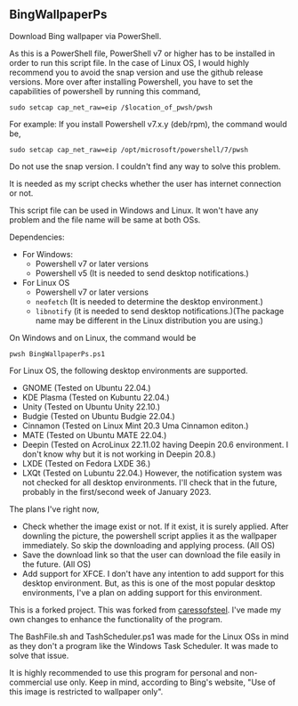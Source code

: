 ## BingWallpaperPs
Download Bing wallpaper via PowerShell.

As this is a PowerShell file, PowerShell v7 or higher has to be installed in order to run this script file.
In the case of Linux OS, I would highly recommend you to avoid the snap version and use the github release versions. More over after installing Powershell, you have to set the capabilities of powershell by running this command,

`sudo setcap cap_net_raw=eip /$location_of_pwsh/pwsh`

For example: If you install Powershell v7.x.y (deb/rpm), the command would be,

`sudo setcap cap_net_raw=eip /opt/microsoft/powershell/7/pwsh`

Do not use the snap version. I couldn't find any way to solve this problem.

It is needed as my script checks whether the user has internet connection or not. 

This script file can be used in Windows and Linux. It won't have any problem and the file name will be same at both OSs.

Dependencies:
- For Windows:
	- Powershell v7 or later versions
	- Powershell v5 (It is needed to send desktop notifications.)
- For Linux OS
	- Powershell v7 or later versions
	- `neofetch` (It is needed to determine the desktop environment.)
	- `libnotify` (it is needed to send desktop notifications.)(The package name may be different in the Linux distribution you are using.)

On Windows and on Linux, the command would be 

`pwsh BingWallpaperPs.ps1`

For Linux OS, the following desktop environments are supported.
- GNOME (Tested on Ubuntu 22.04.)
- KDE Plasma (Tested on Kubuntu 22.04.)
- Unity (Tested on Ubuntu Unity 22.10.)
- Budgie (Tested on Ubuntu Budgie 22.04.)
- Cinnamon (Tested on Linux Mint 20.3 Uma Cinnamon editon.)
- MATE (Tested on Ubuntu MATE 22.04.)
- Deepin (Tested on AcroLinux 22.11.02 having Deepin 20.6 environment. I don't know why but it is not working in Deepin 20.8.)
- LXDE (Tested on Fedora LXDE 36.)
- LXQt (Tested on Lubuntu 22.04.)
However, the notification system was not checked for all desktop environments. I'll check that in the future, probably in the first/second week of January 2023.

The plans I've right now,
- Check whether the image exist or not. If it exist, it is surely applied. After downling the picture, the powershell script applies it as the wallpaper immediately. So skip the downloading and applying process. (All OS)
- Save the download link so that the user can download the file easily in the future. (All OS)
- Add support for XFCE. I don't have any intention to add support for this desktop environment. But, as this is one of the most popular desktop environments, I've a plan on adding support for this environment.


This is a forked project. This was forked from [caressofsteel](https://github.com/caressofsteel/bingwallpaper). I've made my own changes to enhance the functionality of the program.

The BashFile.sh and TashScheduler.ps1 was made for the Linux OSs in mind as they don't a program like the Windows Task Scheduler. It was made to solve that issue.

It is highly recommended to use this program for personal and non-commercial use only. Keep in mind, according to Bing's website, "Use of this image is restricted to wallpaper only".
